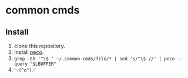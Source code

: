 common cmds
============

## Install

1. clone this repository.
1. Install [peco](https://github.com/peco/peco).
1.  `grep -Eh '^\$ ' ~/.common-cmds/file/* | sed 's/^\$ //' | peco --query "$LBUFFER"`
1. `＼(^o^)／`

